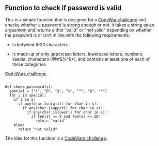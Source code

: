 ## Function to check if password is valid

This is a simple function that is designed for a [CodeWar challenge](https://www.codewars.com/kata/57e35f1bc763b8ccce000038) and checks whether a password is strong enough or not. It takes a string as an arguement and returns either "valid" or "not valid" depending on whether the password is or isn't in line with the following requirements:

* Is between 8-20 characters

* Is made up of only uppercase letters, lowercase letters, numbers, special characters (!@#$%^&*), and contains at least one of each of these categories

[CodeWars challenge](https://www.codewars.com/kata/57e35f1bc763b8ccce000038).
~~~

def check_password(s):
  special = ["!", "@", "$", "%", "^", "&", "*"]
  for i in special:
    if i in s:
      if any(char.isdigit() for char in s):
        if any(char.isupper() for char in s):
          if any(char.islower() for char in s):
            if len(s) >= 8 and len(s) <= 20:
              return "valid"
    else:
      return "not valid"

~~~


The idea for this function is a [CodeWars challenge](https://www.codewars.com/kata/57e35f1bc763b8ccce000038).

